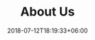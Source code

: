 ---
title: "About Us"
date: 2018-07-12T18:19:33+06:00
heading : "EXPLORE THE WORLDS AND THE CITIES WITH FUN AND EXCITEMENT."
description : "Bla bla bla"
expertise_title: "PLAY"
expertise_sectors: ["Walk in Forests", "Discover cities", "Find treasure", "Complete quest"]
---
